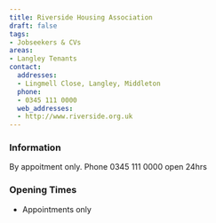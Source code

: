 ```yaml
---
title: Riverside Housing Association
draft: false
tags:
- Jobseekers & CVs
areas:
- Langley Tenants
contact:
  addresses:
  - Lingmell Close, Langley, Middleton
  phone:
  - 0345 111 0000
  web_addresses:
  - http://www.riverside.org.uk
---
```


### Information
By appoitment only. Phone 0345 111 0000 open 24hrs

### Opening Times
* Appointments only

